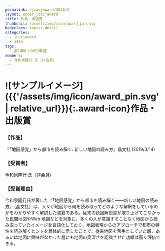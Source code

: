 ```yaml
---
permalink: /jcacjaward/2020/2
layout: under_jcacjaward
title: 作品・出版賞
thumbnail: /assets/img/icon/award_pin.svg
bodyclass: topics-detail
categories:
  - jcacjaward
  - 14th
tags:
  - 第14回（令和2年度）
members:
  - 今和泉隆行 氏（非会員）
---
```


# ![サンプルイメージ]({{'/assets/img/icon/award_pin.svg' | relative_url}}){:.award-icon}作品・出版賞

### 【作品】

『「地図感覚」から都市を読み解く: 新しい地図の読み方』晶文社 (2019/3/14)

### 【受賞者】

今和泉隆行 氏（非会員）

### 【受賞理由】

今和泉隆行氏が著した『「地図感覚」から都市を読み解く――新しい地図の読み方』（晶文社）は、人々が地図から何を読み取ってどのような解釈をしているのかをわかりやすく解説した書籍である。従来の読図解説書が取り上げてこなかった民間地図やWeb 地図などを対象に、多くの人が意識することなく地図から読み取っていたイメージを言語化しており、地図表現からのアプローチで都市の特性を読み解くヒントを具体的に示したことで、従来地図を苦手としていた層、あるいは地図に興味がなかった層にも地図の奥深さを認識させた功績は高く評価できる。
